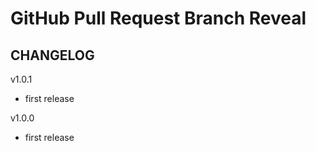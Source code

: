 # GitHub Pull Request Branch Reveal

## CHANGELOG

v1.0.1

- first release

v1.0.0

- first release
